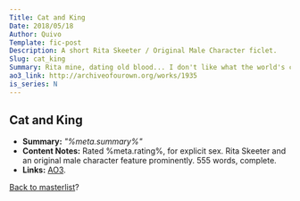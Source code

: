 ```yaml
---
Title: Cat and King
Date: 2018/05/18
Author: Quivo
Template: fic-post
Description: A short Rita Skeeter / Original Male Character ficlet.
Slug: cat_king
Summary: Rita mine, dating old blood... I don't like what the world's coming to, but I like that.
ao3_link: http://archiveofourown.org/works/1935
is_series: N
---
```


## Cat and King 

- **Summary:** *"%meta.summary%"*
- **Content Notes:** Rated %meta.rating%, for explicit sex. Rita Skeeter and an original male character feature prominently. 555 words, complete.
- **Links:** [AO3](%meta.ao3_link% "Go to Cat and King on the AO3").

[Back to masterlist][masterlist]?

[masterlist]: %base_url%/ficlist "Go back to fic masterlist"
